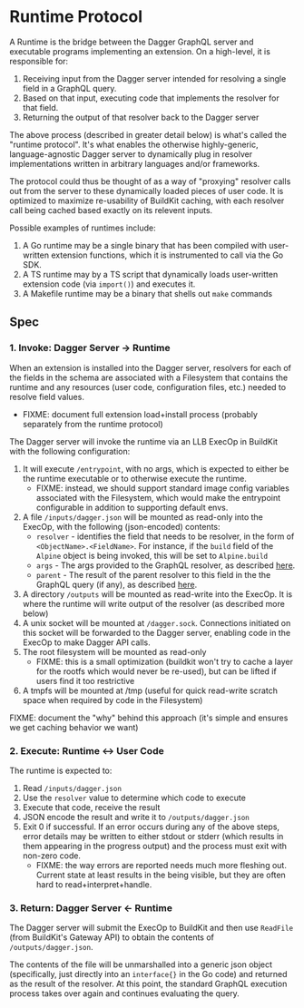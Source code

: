 # Runtime Protocol

A Runtime is the bridge between the Dagger GraphQL server and executable programs implementing an extension. On a high-level, it is responsible for:

1. Receiving input from the Dagger server intended for resolving a single field in a GraphQL query.
1. Based on that input, executing code that implements the resolver for that field.
1. Returning the output of that resolver back to the Dagger server

The above process (described in greater detail below) is what's called the "runtime protocol". It's what enables the otherwise highly-generic, language-agnostic Dagger server to dynamically plug in resolver implementations written in arbitrary languages and/or frameworks.

The protocol could thus be thought of as a way of "proxying" resolver calls out from the server to these dynamically loaded pieces of user code. It is optimized to maximize re-usability of BuildKit caching, with each resolver call being cached based exactly on its relevent inputs.

Possible examples of runtimes include:

1. A Go runtime may be a single binary that has been compiled with user-written extension functions, which it is instrumented to call via the Go SDK.
1. A TS runtime may by a TS script that dynamically loads user-written extension code (via `import()`) and executes it.
1. A Makefile runtime may be a binary that shells out `make` commands

## Spec

### 1. Invoke: Dagger Server -> Runtime

When an extension is installed into the Dagger server, resolvers for each of the fields in the schema are associated with a Filesystem that contains the runtime and any resources (user code, configuration files, etc.) needed to resolve field values.

- FIXME: document full extension load+install process (probably separately from the runtime protocol)

The Dagger server will invoke the runtime via an LLB ExecOp in BuildKit with the following configuration:

1. It will execute `/entrypoint`, with no args, which is expected to either be the runtime executable or to otherwise execute the runtime.
   - FIXME: instead, we should support standard image config variables associated with the Filesystem, which would make the entrypoint configurable in addition to supporting default envs.
1. A file `/inputs/dagger.json` will be mounted as read-only into the ExecOp, with the following (json-encoded) contents:
   - `resolver` - identifies the field that needs to be resolver, in the form of `<ObjectName>.<FieldName>`. For instance, if the `build` field of the `Alpine` object is being invoked, this will be set to `Alpine.build`
   - `args` - The args provided to the GraphQL resolver, as described [here](https://www.apollographql.com/docs/apollo-server/data/resolvers/#resolver-arguments).
   - `parent` - The result of the parent resolver to this field in the the GraphQL query (if any), as described [here](https://www.apollographql.com/docs/apollo-server/data/resolvers/#resolver-arguments).
1. A directory `/outputs` will be mounted as read-write into the ExecOp. It is where the runtime will write output of the resolver (as described more below)
1. A unix socket will be mounted at `/dagger.sock`. Connections initiated on this socket will be forwarded to the Dagger server, enabling code in the ExecOp to make Dagger API calls.
1. The root filesystem will be mounted as read-only
   - FIXME: this is a small optimization (buildkit won't try to cache a layer for the rootfs which would never be re-used), but can be lifted if users find it too restrictive
1. A tmpfs will be mounted at /tmp (useful for quick read-write scratch space when required by code in the Filesystem)

FIXME: document the "why" behind this approach (it's simple and ensures we get caching behavior we want)

### 2. Execute: Runtime <-> User Code

The runtime is expected to:

1. Read `/inputs/dagger.json`
1. Use the `resolver` value to determine which code to execute
1. Execute that code, receive the result
1. JSON encode the result and write it to `/outputs/dagger.json`
1. Exit 0 if successful. If an error occurs during any of the above steps, error details may be written to either stdout or stderr (which results in them appearing in the progress output) and the process must exit with non-zero code.
   - FIXME: the way errors are reported needs much more fleshing out. Current state at least results in the being visible, but they are often hard to read+interpret+handle.

### 3. Return: Dagger Server <- Runtime

The Dagger server will submit the ExecOp to BuildKit and then use `ReadFile` (from BuildKit's Gateway API) to obtain the contents of `/outputs/dagger.json`.

The contents of the file will be unmarshalled into a generic json object (specifically, just directly into an `interface{}` in the Go code) and returned as the result of the resolver. At this point, the standard GraphQL execution process takes over again and continues evaluating the query.
